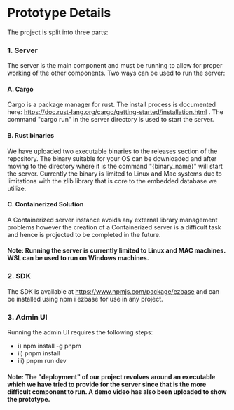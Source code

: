 
# Prototype Details

The project is split into three parts:

### 1. Server
The server is the main component and must be running to allow for proper working of the other components. Two ways can be used to run the server:
#### A. Cargo
Cargo is a package manager for rust. The install process is documented here: https://doc.rust-lang.org/cargo/getting-started/installation.html . The command "cargo run" in the server directory is used to start the server.
#### B. Rust binaries
We have uploaded two executable binaries to the releases section of the repository. The binary suitable for your OS can be downloaded and after moving to the directory where it is the command "{binary_name}" will start the server. Currently the binary is limited to Linux and Mac systems due to limitations with the zlib library that is core to the embedded database we utilize.
#### C. Containerized Solution
A Containerized server instance avoids any external library management problems however the creation of a Containerized server is a difficult task and hence is projected to be completed in the future.

#### Note: Running the server is currently limited to Linux and MAC machines. WSL can be used to run on Windows machines.  

### 2. SDK
The SDK is available at https://www.npmjs.com/package/ezbase and can be installed using npm i ezbase for use in any project. 

### 3. Admin UI 
Running the admin UI requires the following steps: 
* i) npm install -g pnpm
* ii) pnpm install
* iii) pnpm run dev

#### Note: The "deployment" of our project revolves around an executable which we have tried to provide for the server since that is the more difficult component to run. A demo video has also been uploaded to show the prototype.


